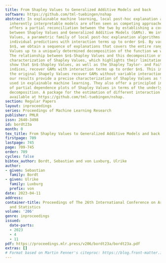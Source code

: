 ```yaml
---
title: From Shapley Values to Generalized Additive Models and back
software: https://github.com/tml-tuebingen/nshap
abstract: In explainable machine learning, local post-hoc explanation algorithms and
  inherently interpretable models are often seen as competing approaches. This work
  offers a partial reconciliation between the two by establishing a correspondence
  between Shapley Values and Generalized Additive Models (GAMs). We introduce $n$-Shapley
  Values, a parametric family of local post-hoc explanation algorithms that explain
  individual predictions with interaction terms up to order $n$. By varying the parameter
  $n$, we obtain a sequence of explanations that covers the entire range from Shapley
  Values up to a uniquely determined decomposition of the function we want to explain.
  The relationship between $n$-Shapley Values and this decomposition offers a functionally-grounded
  characterization of Shapley Values, which highlights their limitations. We then
  show that $n$-Shapley Values, as well as the Shapley Taylor- and Faith-Shap interaction
  indices, recover GAMs with interaction terms up to order $n$. This implies that
  the original Shapely Values recover GAMs without variable interactions. Taken together,
  our results provide a precise characterization of Shapley Values as they are being
  used in explainable machine learning. They also offer a principled interpretation
  of partial dependence plots of Shapley Values in terms of the underlying functional
  decomposition. A package for the estimation of different interaction indices is
  available at https://github.com/tml-tuebingen/nshap.
section: Regular Papers
layout: inproceedings
series: Proceedings of Machine Learning Research
publisher: PMLR
issn: 2640-3498
id: bordt23a
month: 0
tex_title: From Shapley Values to Generalized Additive Models and back
firstpage: 709
lastpage: 745
page: 709-745
order: 709
cycles: false
bibtex_author: Bordt, Sebastian and von Luxburg, Ulrike
author:
- given: Sebastian
  family: Bordt
- given: Ulrike
  family: Luxburg
  prefix: von
date: 2023-04-11
address:
container-title: Proceedings of The 26th International Conference on Artificial Intelligence
  and Statistics
volume: '206'
genre: inproceedings
issued:
  date-parts:
  - 2023
  - 4
  - 11
pdf: https://proceedings.mlr.press/v206/bordt23a/bordt23a.pdf
extras: []
# Format based on Martin Fenner's citeproc: https://blog.front-matter.io/posts/citeproc-yaml-for-bibliographies/
---
```

